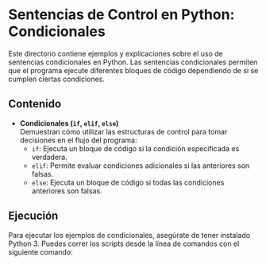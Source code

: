 # Sentencias de Control en Python: Condicionales

Este directorio contiene ejemplos y explicaciones sobre el uso de sentencias condicionales en Python. Las sentencias condicionales permiten que el programa ejecute diferentes bloques de código dependiendo de si se cumplen ciertas condiciones.

## Contenido

- **Condicionales (`if`, `elif`, `else`)**  
  Demuestran cómo utilizar las estructuras de control para tomar decisiones en el flujo del programa:
  - `if`: Ejecuta un bloque de código si la condición especificada es verdadera.
  - `elif`: Permite evaluar condiciones adicionales si las anteriores son falsas.
  - `else`: Ejecuta un bloque de código si todas las condiciones anteriores son falsas.

## Ejecución

Para ejecutar los ejemplos de condicionales, asegúrate de tener instalado Python 3. Puedes correr los scripts desde la línea de comandos con el siguiente comando:

